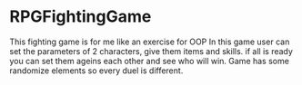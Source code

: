 # RPGFightingGame

This fighting game is for me like an exercise for OOP 
In this game user can set the parameters of 2 characters, give them items and skills.
if all is ready you can set them ageins each other and see who will win.
Game has some randomize elements so every duel is different.

